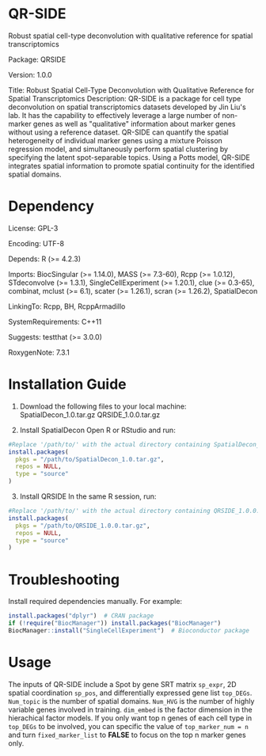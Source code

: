 # QR-SIDE
Robust spatial cell-type deconvolution with qualitative reference for spatial transcriptomics

Package: QRSIDE

Version: 1.0.0

Title: Robust Spatial Cell-Type Deconvolution with Qualitative Reference for Spatial Transcriptomics
Description: QR-SIDE is a package for cell type deconvolution on spatial transcriptomics datasets developed by Jin Liu's lab. It has the capability to effectively leverage a large number of non-marker genes as well as "qualitative" information about marker genes without using a reference dataset. QR-SIDE can quantify the spatial heterogeneity of individual marker genes using a mixture Poisson regression model, and simultaneously perform spatial clustering by specifying the latent spot-separable topics. Using a Potts model, QR-SIDE integrates spatial information to promote spatial continuity for the identified spatial domains.

# Dependency
License: GPL-3 

Encoding: UTF-8

Depends: 
    R (>= 4.2.3)
    
Imports:
    BiocSingular (>= 1.14.0),
    MASS (>= 7.3-60),
    Rcpp (>= 1.0.12),
    STdeconvolve (>= 1.3.1),
    SingleCellExperiment (>= 1.20.1),
    clue (>= 0.3-65),
    combinat,
    mclust (>= 6.1),
    scater (>= 1.26.1),
    scran (>= 1.26.2),
    SpatialDecon
    
LinkingTo: 
    Rcpp,
    BH,
    RcppArmadillo
    
SystemRequirements: C++11

Suggests: 
    testthat (>= 3.0.0)
    
RoxygenNote: 7.3.1

# Installation Guide
1. Download the following files to your local machine:
    SpatialDecon_1.0.tar.gz
    QRSIDE_1.0.0.tar.gz
   
2. Install SpatialDecon
    Open ​​R​​ or ​​RStudio​​ and run:
```r
#Replace '/path/to/' with the actual directory containing SpatialDecon_1.0.tar.gz
install.packages(
  pkgs = "/path/to/SpatialDecon_1.0.tar.gz",
  repos = NULL,
  type = "source"
)
```
3. Install QRSIDE
In the same R session, run:
```r
#Replace '/path/to/' with the actual directory containing QRSIDE_1.0.0.tar.gz
install.packages(
  pkgs = "/path/to/QRSIDE_1.0.0.tar.gz",
  repos = NULL,
  type = "source"
)
```

# Troubleshooting
Install required dependencies manually. For example:
```r
install.packages("dplyr")  # CRAN package
if (!require("BiocManager")) install.packages("BiocManager")
BiocManager::install("SingleCellExperiment")  # Bioconductor package
```

# Usage
The inputs of QR-SIDE include a Spot by gene SRT matrix `sp_expr`, 2D spatial coordination `sp_pos`, and differentially expressed gene list `top_DEGs`. `Num_topic` is the number of spatial domains. `Num_HVG` is the number of highly variable genes involved in training. `dim_embed` is the factor dimension in the hierachical factor models. If you only want top n genes of each cell type in `top_DEGs` to be involved, you can specific the value of `top_marker_num = n` and turn `fixed_marker_list` to **FALSE** to focus on the top n marker genes only.

